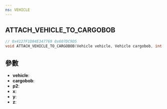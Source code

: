 ```yaml
---
ns: VEHICLE
---
```

## ATTACH_VEHICLE_TO_CARGOBOB

```c
// 0x4127F1D84E347769 0x607DC9D5
void ATTACH_VEHICLE_TO_CARGOBOB(Vehicle vehicle, Vehicle cargobob, int p2, float x, float y, float z);
```


## 參數
* **vehicle**: 
* **cargobob**: 
* **p2**: 
* **x**: 
* **y**: 
* **z**: 

